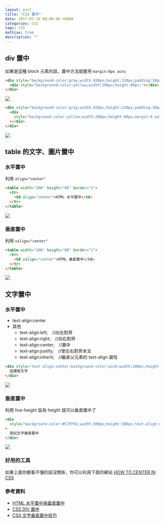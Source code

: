 ```yaml
---
layout: post
title: "CSS 置中"
date: 2017-03-18 00:00:00 +0800
categories: CSS
tags: CSS
mathjax: true
description: ""
---
```


## div 置中

如果是這種 block 元素的話，置中方法就要用 `margin:0px auto`

```html
<div style="background-color:gray;width:420px;height:120px;padding:10px">
  <div style="background-color:yellow;width:200px;height:80px;"></div>
</div>
```

![](https://i.imgur.com/nScJy0I.png)

```html
<div style="background-color:gray;width:420px;height:120px;padding:10px">
  <div
    style="background-color:yellow;width:200px;height:80px;margin:0 auto;"
  ></div>
</div>
```

![](https://i.imgur.com/Fac1Drg.png)

## table 的文字、圖片置中

### 水平置中

利用 `align="center"`

```html
<table width="300" height="80" border="1">
  <tr>
    <td align="center">HTML 水平置中</td>
  </tr>
</table>
```

![](https://i.imgur.com/0Pd9ARR.png)

### 垂直置中

利用 `valign="center"`

```html
<table width="300" height="80" border="1">
  <tr>
    <td valign="center">HTML 垂直置中</td>
  </tr>
</table>
```

![](https://i.imgur.com/catYZTB.png)

## 文字置中

### 水平置中

- text-align:center
- 其他
  - text-align:left;　//向左對齊
  - text-align:right;　//向右對齊
  - text-align:center;　//置中
  - text-align:justify;　//使左右對齊本文
  - text-align:inherit;　//繼承父元素的 text-align 屬性

```html
<div style="text-align:center;background-color:pink;width:200px;height:60px">
  這裡是文字
</div>
```

![](https://i.imgur.com/QKf9OId.png)

### 垂直置中

利用 line-height 設為 height 就可以垂直置中了

```html
<div
  style="background-color:#C7FF91;width:300px;height:100px;text-align:center;line-height:100px;"
>
  測試文字垂直置中
</div>
```

![](https://i.imgur.com/POlmeD8.png)

### 好用的工具

如果上面你都看不懂的話沒關係，你可以利用下面的網站
[HOW TO CENTER IN CSS](http://howtocenterincss.com/)

### 參考資料

- [HTML 水平置中與垂直置中](http://www.wibibi.com/info.php?tid=148)
- [CSS DIV 置中](http://www.wibibi.com/info.php?tid=147)
- [CSS 文字垂直置中技巧](http://www.wibibi.com/info.php?tid=151)
